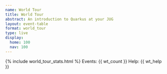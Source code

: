 ```yaml
---
name: World Tour
title: World Tour
abstract: An introduction to Quarkus at your JUG
layout: event-table
format: world_tour
type: live
display:
  home: 100
  nav: 100
---
```

{% include world_tour_stats.html %}
Events: {{ wt_count }}
Help: {{ wt_help }}
